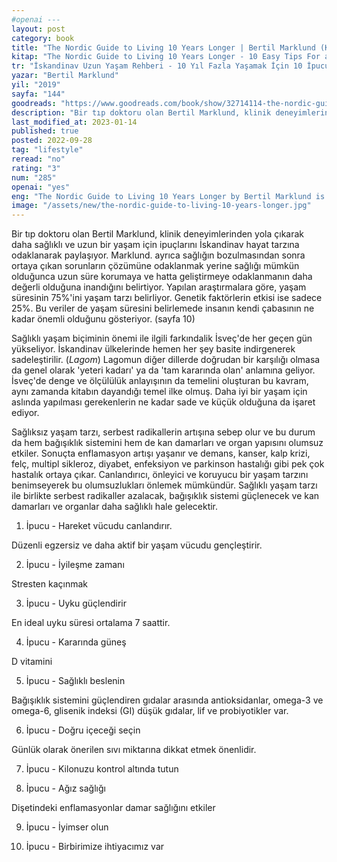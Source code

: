 ```yaml
---
#openai ---
layout: post
category: book
title: "The Nordic Guide to Living 10 Years Longer | Bertil Marklund (Kitap)"
kitap: "The Nordic Guide to Living 10 Years Longer - 10 Easy Tips For a Happier, Healthier Life"
tr: "İskandinav Uzun Yaşam Rehberi - 10 Yıl Fazla Yaşamak İçin 10 İpucu"
yazar: "Bertil Marklund"
yil: "2019"
sayfa: "144"
goodreads: "https://www.goodreads.com/book/show/32714114-the-nordic-guide-to-living-10-years-longer"
description: "Bir tıp doktoru olan Bertil Marklund, klinik deneyimlerinden yola çıkarak daha sağlıklı ve uzun bir yaşam için ipuçlarını İskandinav hayat tarzına odaklanarak paylaşıyor."
last_modified_at: 2023-01-14
published: true
posted: 2022-09-28
tag: "lifestyle"
reread: "no"
rating: "3"
num: "285"
openai: "yes"
eng: "The Nordic Guide to Living 10 Years Longer by Bertil Marklund is a book that explores the secrets of Nordic longevity and provides practical tips for living a healthier and longer life. Marklund examines the lifestyle factors that contribute to the high life expectancy in the Nordic countries, including healthy eating habits, physical activity, and stress management. He also highlights the importance of social connections and community involvement for overall health and well-being. The book offers evidence-based advice on how to adopt these healthy habits, such as eating a plant-based diet and incorporating regular exercise into daily routines."
image: "/assets/new/the-nordic-guide-to-living-10-years-longer.jpg"
---
```


Bir tıp doktoru olan Bertil Marklund, klinik deneyimlerinden yola çıkarak daha sağlıklı ve uzun bir yaşam için ipuçlarını İskandinav hayat tarzına odaklanarak paylaşıyor. Marklund. ayrıca sağlığın bozulmasından sonra ortaya çıkan sorunların çözümüne odaklanmak yerine sağlığı mümkün olduğunca uzun süre korumaya ve hatta geliştirmeye odaklanmanın daha değerli olduğuna inandığını belirtiyor. Yapılan araştırmalara göre, yaşam süresinin 75%'ini yaşam tarzı belirliyor. Genetik faktörlerin etkisi ise sadece 25%. Bu veriler de yaşam süresini belirlemede insanın kendi çabasının ne kadar önemli olduğunu gösteriyor. (sayfa 10)

Sağlıklı yaşam biçiminin önemi ile ilgili farkındalik İsveç'de her geçen gün yükseliyor. İskandinav ülkelerinde hemen her şey basite indirgenerek sadeleştirilir. (_Lagom_) Lagomun diğer dillerde doğrudan bir karşılığı olmasa da genel olarak 'yeteri kadarı' ya da 'tam kararında olan' anlamına geliyor. İsveç'de denge ve ölçülülük anlayışının da temelini oluşturan bu kavram, aynı zamanda kitabın dayandığı temel ilke olmuş. Daha iyi bir yaşam için aslında yapılması gerekenlerin ne kadar sade ve küçük olduğuna da işaret ediyor.

Sağlıksız yaşam tarzı, serbest radikallerin artışına sebep olur ve bu durum da hem bağışıklık sistemini hem de kan damarları ve organ yapısını olumsuz etkiler. Sonuçta enflamasyon artışı yaşanır ve demans, kanser, kalp krizi, felç, multipl sikleroz, diyabet, enfeksiyon ve parkinson hastalığı gibi pek çok hastalık ortaya çıkar. Canlandırıcı, önleyici ve koruyucu bir yaşam tarzını benimseyerek bu olumsuzlukları önlemek mümkündür. Sağlıklı yaşam tarzı ile birlikte serbest radikaller azalacak, bağışıklık sistemi güçlenecek ve kan damarları ve organlar daha sağlıklı hale gelecektir.

1. İpucu - Hareket vücudu canlandırır.

Düzenli egzersiz ve daha aktif bir yaşam vücudu gençleştirir.

2. İpucu - İyileşme zamanı

Stresten kaçınmak

3. İpucu - Uyku güçlendirir

En ideal uyku süresi ortalama 7 saattir.

4. İpucu - Kararında güneş

D vitamini

5. İpucu - Sağlıklı beslenin

Bağışıklık sistemini güçlendiren gıdalar arasında antioksidanlar, omega-3 ve omega-6, glisenik indeksi (GI) düşük gıdalar, lif ve probiyotikler var.

6. İpucu - Doğru içeceği seçin

Günlük olarak önerilen sıvı miktarına dikkat etmek önenlidir.

7. İpucu - Kilonuzu kontrol altında tutun

8. İpucu - Ağız sağlığı

Dişetindeki enflamasyonlar damar sağlığını etkiler

9. İpucu - İyimser olun

10. İpucu - Birbirimize ihtiyacımız var
